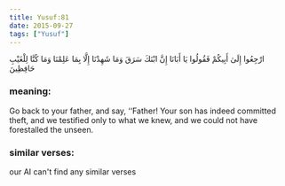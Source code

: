 ```yaml
---
title: Yusuf:81
date: 2015-09-27
tags: ["Yusuf"]
---
```

ارْجِعُوا إِلَىٰ أَبِيكُمْ فَقُولُوا يَا أَبَانَا إِنَّ ابْنَكَ سَرَقَ وَمَا شَهِدْنَا إِلَّا بِمَا عَلِمْنَا وَمَا كُنَّا لِلْغَيْبِ حَافِظِينَ
### meaning: 
Go back to your father, and say, ‘‘Father! Your son has indeed committed theft, and we testified only to what we knew, and we could not have forestalled the unseen.
### similar verses: 

our AI can't find any similar verses




